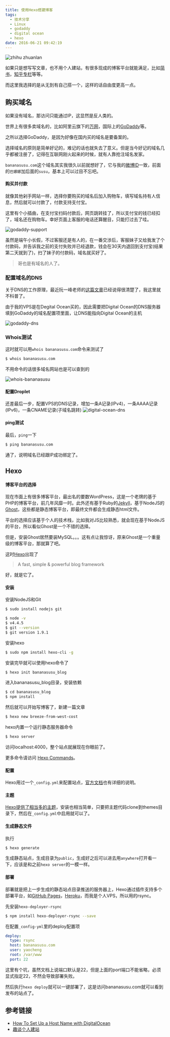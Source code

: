 ```yaml
---
title: 使用Hexo搭建博客
tags:
  - 技术分享
  - Linux
  - godaddy
  - digital ocean
  - hexo
date: 2016-06-21 09:42:19
---
```


![zhihu zhuanlan](/images/blogging-with-hexo/zhihu-zhuanlan-min.png "知乎专栏")

如果只是想写写文章，也不用个人建站，有很多现成的博客平台就能满足，比如[简书](http://www.jianshu.com/)，[知乎专栏](https://zhuanlan.zhihu.com/)等等。

而这里我选择的是从无到有自己搭一个，这样的话自由度更高一点。

<!-- more -->

## 购买域名
如果没有域名，那访问只能通过IP，这显然是反人类的。

世界上有很多卖域名的，比如阿里云旗下的[万网](https://wanwang.aliyun.com/)，国际上的[GoDaddy](https://sg.godaddy.com/)等。

之所以选择GoDaddy，是因为好像在国内买的域名是要备案的。

选择域名的原则是简单好记的，难记的话也就失去了意义。但是当今好记的域名几乎都被注册了，记得在互联网刚火起来的时候，就有人靠抢注域名发家。

`bananasusu.com`这个域名其实我很久以前就想好了，它与我的[微博ID](http://weibo.com/bananasusu)一致，前面的`巴娜娜`加后面的`susu`，基本上可以过目不忘吧。

#### 购买并付款
就像其他剁手网站一样，选择你要购买的域名后加入购物车，填写域名持有人信息，然后就可以付款了，付款支持支付宝。

这里有个小插曲，在支付宝扫码付款后，网页跳转挂了，所以支付宝的钱已经扣了，域名还在购物车。幸好页面上客服的电话还算醒目，只能打过去了哇。

![godaddy-support](/images/blogging-with-hexo/godaddy-support-min.png "GoDaddy的金牌客服")

虽然是端午小长假，不过客服还是有人的，在一番交涉后，客服妹子又给我发了个付款码，并告诉我之前的支付失败并已经退款，钱会在30天内退回到支付宝(结果第二天就到了)，扫了妹子的付款码，域名就买好了。

> 哥也是有域名的人了。

### 配置域名的DNS

关于DNS的工作原理，最近阮一峰老师的[这篇文章](http://www.ruanyifeng.com/blog/2016/06/dns.html)已经说得很清楚了，我这里就不科普了。

由于我的VPS是在Degital Ocean买的，因此需要把Digital Ocean的DNS服务器填到GoDaddy的域名配置项里面，让DNS能指向Digital Ocean的主机

![godaddy-dns](/images/blogging-with-hexo/gd-dns-min.png "将Digital Ocean提供的DNS服务器地址填写到GoDaddy域名的DNS管理页")

### Whois测试
这时就可以用`whois bananasusu.com`命令来测试了
``` bash
$ whois bananasusu.com
```
不用命令的话很多域名网站也是可以查到的

![whois-bananasusu](/images/blogging-with-hexo/whois-bananasusu-min.png "whois bananasusu")

#### 配置Droplet
还差最后一步，配置VPS的DNS记录，增加一条A记录(IPv4)，一条AAAA记录(IPv6)，一条CNAME记录(子域名跳转)
![digital-ocean-dns](/images/blogging-with-hexo/do-dns-min.png "配置Digital Ocean的DNS")

#### ping测试
最后，`ping`一下
``` bash
$ ping bananasusu.com
```
通了，说明域名已经跟IP成功绑定了。


## Hexo

#### 博客平台的选择
现在市面上有很多博客平台，最出名的要数WordPress，这是一个老牌的基于PHP的博客平台，前几年风靡一时。此外还有基于Ruby的[Jekyll](https://jekyllrb.com/)，基于NodeJS的[Ghost](https://github.com/TryGhost/Ghost)，这些都是静态博客平台，即最终文件都会生成静态html文件。

平台的选择应该基于个人的技术栈，比如我对JS比较熟悉，就会现在基于NodeJS的平台，所以看似Ghost是一个不错的选择。

但是，安装Ghost居然要装MySQL。。。这有点让我惊讶，原来Ghost是一个重量级的博客平台，那就算了吧。

这时[Hexo](https://hexo.io/)出现了 
> A fast, simple & powerful blog framework

好，就是它了。

#### 安装
安装NodeJS和Git
``` bash
$ sudo install nodejs git
```
``` bash
$ node -v
$ v4.4.5
$ git --version
$ git version 1.9.1
```

安装hexo
``` bash
$ sudo npm install hexo-cli -g
```
安装完毕就可以使用hexo命令了
```bash
$ hexo init bananasusu_blog
```
进入bananasusu_blog目录，安装依赖
```bash
$ cd bananasusu_blog
$ npm install
```
然后就可以开始写博客了，新建一篇文章
```bash
$ hexo new breeze-from-west-cost
```
hexo内置一个运行静态服务器命令
```bash
$ hexo server
```
访问localhost:4000，整个站点就展现在你眼前了。

更多命令请访问 [Hexo Commands](https://hexo.io/docs/commands.html)。

#### 配置
Hexo用过一个`_config.yml`来配置站点，[官方文档](https://hexo.io/docs/configuration.html)也有详细的说明。

#### 主题
[Hexo提供了相当多的主题](https://hexo.io/themes/)，安装也相当简单，只要把主题代码clone到themes目录下，然后在`_config.yml`中启用就可以了。

#### 生成静态文件
执行
```bash
$ hexo generate
```
生成静态站点，生成目录为`public`，生成好之后可以进去用`anywhere`打开看一下，应该是和之前`hexo server`的一模一样。

#### 部署
部署就是把上一步生成的静态站点目录推送的服务器上，Hexo通过插件支持多个部署平台，如[GitHub Pages](https://pages.github.com/)，[Heroku](https://www.heroku.com/)，而我是个人VPS，所以用的rsync。

先安装`hexo-deployer-rsync`
```bash
$ npm install hexo-deployer-rsync --save
```
在配置`_config-yml`里的deploy配置项
```yml
deploy:
  type: rsync
  host: bananasusu.com
  user: yaocheng
  root: /var/www
  port: 22
```

<div class="tip">
	这里有个坑，虽然文档上说端口默认是22，但是上面的port端口不能省略，必须显式指定22，不然会导致部署失败。
</div>

然后执行`hexo deploy`就可以一键部署了，这是访问bananasusu.com就可以看到发布的站点了。



## 参考链接
- [How To Set Up a Host Name with DigitalOcean](https://www.digitalocean.com/community/tutorials/how-to-set-up-a-host-name-with-digitalocean)
- [趣谈个人建站](http://macshuo.com/?p=547)